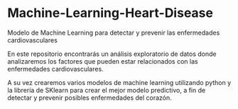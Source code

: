 # Machine-Learning-Heart-Disease
Modelo de Machine Learning para detectar y prevenir las enfermedades cardiovasculares

En este repositorio encontrarás un análisis exploratorio de datos donde analizaremos los factores que pueden 
estar relacionados con las enfermedades cardiovasculares.

A su vez crearemos varios modelos de machine learning utilizando python y la librería de SKlearn para crear el
mejor modelo predictivo, a fin de detectar y prevenir posibles enfermedades del corazón.
